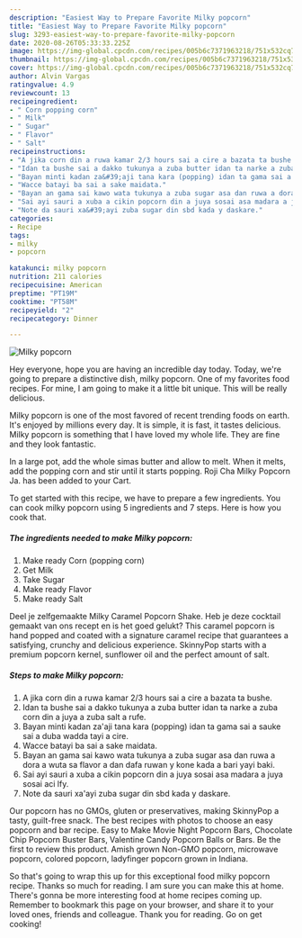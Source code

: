```yaml
---
description: "Easiest Way to Prepare Favorite Milky popcorn"
title: "Easiest Way to Prepare Favorite Milky popcorn"
slug: 3293-easiest-way-to-prepare-favorite-milky-popcorn
date: 2020-08-26T05:33:33.225Z
image: https://img-global.cpcdn.com/recipes/005b6c7371963218/751x532cq70/milky-popcorn-recipe-main-photo.jpg
thumbnail: https://img-global.cpcdn.com/recipes/005b6c7371963218/751x532cq70/milky-popcorn-recipe-main-photo.jpg
cover: https://img-global.cpcdn.com/recipes/005b6c7371963218/751x532cq70/milky-popcorn-recipe-main-photo.jpg
author: Alvin Vargas
ratingvalue: 4.9
reviewcount: 13
recipeingredient:
- " Corn popping corn"
- " Milk"
- " Sugar"
- " Flavor"
- " Salt"
recipeinstructions:
- "A jika corn din a ruwa kamar 2/3 hours sai a cire a bazata ta bushe."
- "Idan ta bushe sai a dakko tukunya a zuba butter idan ta narke a zuba corn din a juya a zuba salt a rufe."
- "Bayan minti kadan za&#39;aji tana kara (popping) idan ta gama sai a sauke sai a duba wadda tayi a cire."
- "Wacce batayi ba sai a sake maidata."
- "Bayan an gama sai kawo wata tukunya a zuba sugar asa dan ruwa a dora a wuta sa flavor a dan dafa ruwan y kone kada a bari yayi baki."
- "Sai ayi sauri a xuba a cikin popcorn din a juya sosai asa madara a juya sosai aci lfy."
- "Note da sauri xa&#39;ayi zuba sugar din sbd kada y daskare."
categories:
- Recipe
tags:
- milky
- popcorn

katakunci: milky popcorn 
nutrition: 211 calories
recipecuisine: American
preptime: "PT19M"
cooktime: "PT58M"
recipeyield: "2"
recipecategory: Dinner

---
```



![Milky popcorn](https://img-global.cpcdn.com/recipes/005b6c7371963218/751x532cq70/milky-popcorn-recipe-main-photo.jpg)

Hey everyone, hope you are having an incredible day today. Today, we're going to prepare a distinctive dish, milky popcorn. One of my favorites food recipes. For mine, I am going to make it a little bit unique. This will be really delicious.

Milky popcorn is one of the most favored of recent trending foods on earth. It's enjoyed by millions every day. It is simple, it is fast, it tastes delicious. Milky popcorn is something that I have loved my whole life. They are fine and they look fantastic.

In a large pot, add the whole simas butter and allow to melt. When it melts, add the popping corn and stir until it starts popping. Roji Cha Milky Popcorn Ja. has been added to your Cart.


To get started with this recipe, we have to prepare a few ingredients. You can cook milky popcorn using 5 ingredients and 7 steps. Here is how you cook that.

<!--inarticleads1-->

##### The ingredients needed to make Milky popcorn:

1. Make ready  Corn (popping corn)
1. Get  Milk
1. Take  Sugar
1. Make ready  Flavor
1. Make ready  Salt


Deel je zelfgemaakte Milky Caramel Popcorn Shake. Heb je deze cocktail gemaakt van ons recept en is het goed gelukt? This caramel popcorn is hand popped and coated with a signature caramel recipe that guarantees a satisfying, crunchy and delicious experience. SkinnyPop starts with a premium popcorn kernel, sunflower oil and the perfect amount of salt. 

<!--inarticleads2-->

##### Steps to make Milky popcorn:

1. A jika corn din a ruwa kamar 2/3 hours sai a cire a bazata ta bushe.
1. Idan ta bushe sai a dakko tukunya a zuba butter idan ta narke a zuba corn din a juya a zuba salt a rufe.
1. Bayan minti kadan za&#39;aji tana kara (popping) idan ta gama sai a sauke sai a duba wadda tayi a cire.
1. Wacce batayi ba sai a sake maidata.
1. Bayan an gama sai kawo wata tukunya a zuba sugar asa dan ruwa a dora a wuta sa flavor a dan dafa ruwan y kone kada a bari yayi baki.
1. Sai ayi sauri a xuba a cikin popcorn din a juya sosai asa madara a juya sosai aci lfy.
1. Note da sauri xa&#39;ayi zuba sugar din sbd kada y daskare.


Our popcorn has no GMOs, gluten or preservatives, making SkinnyPop a tasty, guilt-free snack. The best recipes with photos to choose an easy popcorn and bar recipe. Easy to Make Movie Night Popcorn Bars, Chocolate Chip Popcorn Buster Bars, Valentine Candy Popcorn Balls or Bars. Be the first to review this product. Amish grown Non-GMO popcorn, microwave popcorn, colored popcorn, ladyfinger popcorn grown in Indiana. 

So that's going to wrap this up for this exceptional food milky popcorn recipe. Thanks so much for reading. I am sure you can make this at home. There's gonna be more interesting food at home recipes coming up. Remember to bookmark this page on your browser, and share it to your loved ones, friends and colleague. Thank you for reading. Go on get cooking!
